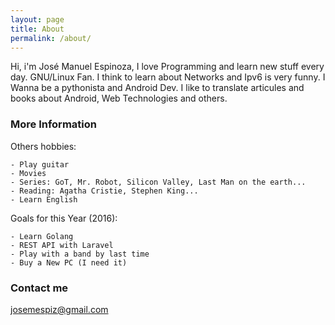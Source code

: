 ```yaml
---
layout: page
title: About
permalink: /about/
---
```


Hi, i'm José Manuel Espinoza, I love Programming and learn new stuff every day. GNU/Linux Fan. I think to learn about Networks and Ipv6 is very funny. I Wanna be a pythonista and Android Dev. I like to translate articules and books about Android, Web Technologies and others.

### More Information
Others hobbies:

    - Play guitar
    - Movies
    - Series: GoT, Mr. Robot, Silicon Valley, Last Man on the earth...
    - Reading: Agatha Cristie, Stephen King...
    - Learn English
    
Goals for this Year (2016):

    - Learn Golang
    - REST API with Laravel
    - Play with a band by last time
    - Buy a New PC (I need it)

### Contact me

[josemespiz@gmail.com](mailto:josemespiz@gmail.com)
